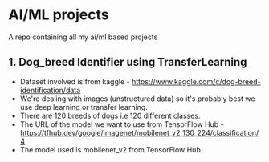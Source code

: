 # AI/ML projects
  A repo containing all my ai/ml based projects
## 1. Dog_breed Identifier using TransferLearning
  * Dataset involved is from kaggle - https://www.kaggle.com/c/dog-breed-identification/data
  * We're dealing with images (unstructured data) so it's probably best we use deep learning or transfer learning.
  * There are 120 breeds of dogs i.e 120 different classes.
  * The URL of the model we want to use from TensorFlow Hub - https://tfhub.dev/google/imagenet/mobilenet_v2_130_224/classification/4
  * The model used is mobilenet_v2 from TensorFlow Hub.
